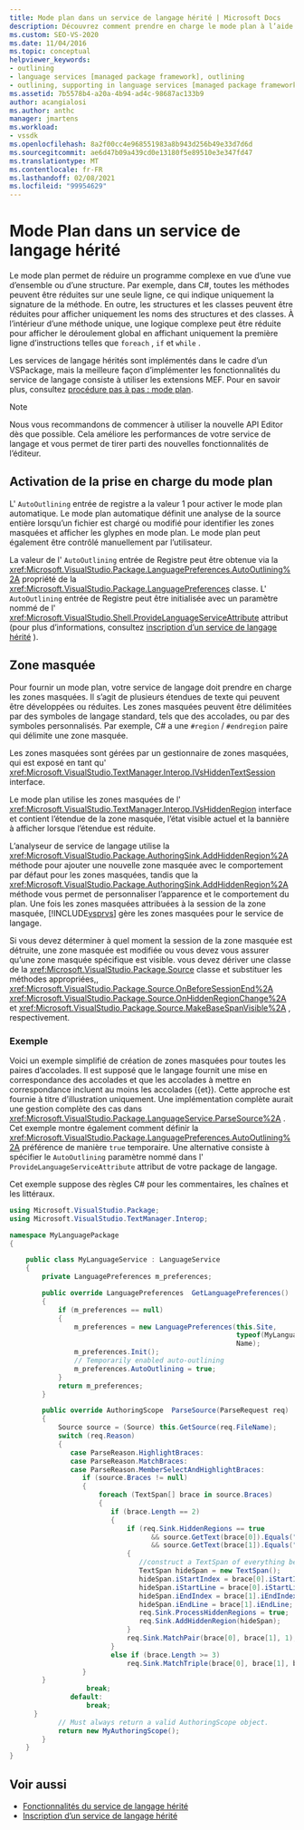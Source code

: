 ```yaml
---
title: Mode plan dans un service de langage hérité | Microsoft Docs
description: Découvrez comment prendre en charge le mode plan à l’aide de l’implémentation de régions masquées dans un service de langage hérité.
ms.custom: SEO-VS-2020
ms.date: 11/04/2016
ms.topic: conceptual
helpviewer_keywords:
- outlining
- language services [managed package framework], outlining
- outlining, supporting in language services [managed package framework]
ms.assetid: 7b5578b4-a20a-4b94-ad4c-98687ac133b9
author: acangialosi
ms.author: anthc
manager: jmartens
ms.workload:
- vssdk
ms.openlocfilehash: 8a2f00cc4e968551983a8b943d256b49e33d7d6d
ms.sourcegitcommit: ae6d47b09a439cd0e13180f5e89510e3e347fd47
ms.translationtype: MT
ms.contentlocale: fr-FR
ms.lasthandoff: 02/08/2021
ms.locfileid: "99954629"
---
```

# <a name="outlining-in-a-legacy-language-service"></a>Mode Plan dans un service de langage hérité
Le mode plan permet de réduire un programme complexe en vue d’une vue d’ensemble ou d’une structure. Par exemple, dans C#, toutes les méthodes peuvent être réduites sur une seule ligne, ce qui indique uniquement la signature de la méthode. En outre, les structures et les classes peuvent être réduites pour afficher uniquement les noms des structures et des classes. À l’intérieur d’une méthode unique, une logique complexe peut être réduite pour afficher le déroulement global en affichant uniquement la première ligne d’instructions telles que `foreach` , `if` et `while` .

 Les services de langage hérités sont implémentés dans le cadre d’un VSPackage, mais la meilleure façon d’implémenter les fonctionnalités du service de langage consiste à utiliser les extensions MEF. Pour en savoir plus, consultez [procédure pas à pas : mode plan](../../extensibility/walkthrough-outlining.md).

> [!NOTE]
> Nous vous recommandons de commencer à utiliser la nouvelle API Editor dès que possible. Cela améliore les performances de votre service de langage et vous permet de tirer parti des nouvelles fonctionnalités de l’éditeur.

## <a name="enabling-support-for-outlining"></a>Activation de la prise en charge du mode plan
 L' `AutoOutlining` entrée de registre a la valeur 1 pour activer le mode plan automatique. Le mode plan automatique définit une analyse de la source entière lorsqu’un fichier est chargé ou modifié pour identifier les zones masquées et afficher les glyphes en mode plan. Le mode plan peut également être contrôlé manuellement par l’utilisateur.

 La valeur de l' `AutoOutlining` entrée de Registre peut être obtenue via la <xref:Microsoft.VisualStudio.Package.LanguagePreferences.AutoOutlining%2A> propriété de la <xref:Microsoft.VisualStudio.Package.LanguagePreferences> classe. L' `AutoOutlining` entrée de Registre peut être initialisée avec un paramètre nommé de l' <xref:Microsoft.VisualStudio.Shell.ProvideLanguageServiceAttribute> attribut (pour plus d’informations, consultez [inscription d’un service de langage hérité](../../extensibility/internals/registering-a-legacy-language-service1.md) ).

## <a name="the-hidden-region"></a>Zone masquée
 Pour fournir un mode plan, votre service de langage doit prendre en charge les zones masquées. Il s’agit de plusieurs étendues de texte qui peuvent être développées ou réduites. Les zones masquées peuvent être délimitées par des symboles de langage standard, tels que des accolades, ou par des symboles personnalisés. Par exemple, C# a une `#region` / `#endregion` paire qui délimite une zone masquée.

 Les zones masquées sont gérées par un gestionnaire de zones masquées, qui est exposé en tant qu' <xref:Microsoft.VisualStudio.TextManager.Interop.IVsHiddenTextSession> interface.

 Le mode plan utilise les zones masquées de l' <xref:Microsoft.VisualStudio.TextManager.Interop.IVsHiddenRegion> interface et contient l’étendue de la zone masquée, l’état visible actuel et la bannière à afficher lorsque l’étendue est réduite.

 L’analyseur de service de langage utilise la <xref:Microsoft.VisualStudio.Package.AuthoringSink.AddHiddenRegion%2A> méthode pour ajouter une nouvelle zone masquée avec le comportement par défaut pour les zones masquées, tandis que la <xref:Microsoft.VisualStudio.Package.AuthoringSink.AddHiddenRegion%2A> méthode vous permet de personnaliser l’apparence et le comportement du plan. Une fois les zones masquées attribuées à la session de la zone masquée, [!INCLUDE[vsprvs](../../code-quality/includes/vsprvs_md.md)] gère les zones masquées pour le service de langage.

 Si vous devez déterminer à quel moment la session de la zone masquée est détruite, une zone masquée est modifiée ou vous devez vous assurer qu’une zone masquée spécifique est visible. vous devez dériver une classe de la <xref:Microsoft.VisualStudio.Package.Source> classe et substituer les méthodes appropriées,, <xref:Microsoft.VisualStudio.Package.Source.OnBeforeSessionEnd%2A> <xref:Microsoft.VisualStudio.Package.Source.OnHiddenRegionChange%2A> et <xref:Microsoft.VisualStudio.Package.Source.MakeBaseSpanVisible%2A> , respectivement.

### <a name="example"></a>Exemple
 Voici un exemple simplifié de création de zones masquées pour toutes les paires d’accolades. Il est supposé que le langage fournit une mise en correspondance des accolades et que les accolades à mettre en correspondance incluent au moins les accolades ({et}). Cette approche est fournie à titre d’illustration uniquement. Une implémentation complète aurait une gestion complète des cas dans <xref:Microsoft.VisualStudio.Package.LanguageService.ParseSource%2A> . Cet exemple montre également comment définir la <xref:Microsoft.VisualStudio.Package.LanguagePreferences.AutoOutlining%2A> préférence de manière `true` temporaire. Une alternative consiste à spécifier le `AutoOutlining` paramètre nommé dans l' `ProvideLanguageServiceAttribute` attribut de votre package de langage.

 Cet exemple suppose des règles C# pour les commentaires, les chaînes et les littéraux.

```csharp
using Microsoft.VisualStudio.Package;
using Microsoft.VisualStudio.TextManager.Interop;

namespace MyLanguagePackage
{

    public class MyLanguageService : LanguageService
    {
        private LanguagePreferences m_preferences;

        public override LanguagePreferences  GetLanguagePreferences()
        {
            if (m_preferences == null)
            {
                m_preferences = new LanguagePreferences(this.Site,
                                                        typeof(MyLanguageService).GUID,
                                                        Name);
                m_preferences.Init();
                // Temporarily enabled auto-outlining
                m_preferences.AutoOutlining = true;
            }
            return m_preferences;
        }

        public override AuthoringScope  ParseSource(ParseRequest req)
        {
            Source source = (Source) this.GetSource(req.FileName);
            switch (req.Reason)
            {
               case ParseReason.HighlightBraces:
               case ParseReason.MatchBraces:
               case ParseReason.MemberSelectAndHighlightBraces:
                  if (source.Braces != null)
                  {
                      foreach (TextSpan[] brace in source.Braces)
                      {
                         if (brace.Length == 2)
                         {
                             if (req.Sink.HiddenRegions == true
                                   && source.GetText(brace[0]).Equals("{")
                                   && source.GetText(brace[1]).Equals("}"))
                             {
                                //construct a TextSpan of everything between the braces
                                TextSpan hideSpan = new TextSpan();
                                hideSpan.iStartIndex = brace[0].iStartIndex;
                                hideSpan.iStartLine = brace[0].iStartLine;
                                hideSpan.iEndIndex = brace[1].iEndIndex;
                                hideSpan.iEndLine = brace[1].iEndLine;
                                req.Sink.ProcessHiddenRegions = true;
                                req.Sink.AddHiddenRegion(hideSpan);
                             }
                             req.Sink.MatchPair(brace[0], brace[1], 1);
                         }
                         else if (brace.Length >= 3)
                             req.Sink.MatchTriple(brace[0], brace[1], brace[2], 1);
                  }
        }
                   break;
               default:
                   break;
      }
            // Must always return a valid AuthoringScope object.
            return new MyAuthoringScope();
        }
    }
}
```

## <a name="see-also"></a>Voir aussi
- [Fonctionnalités du service de langage hérité](../../extensibility/internals/legacy-language-service-features1.md)
- [Inscription d’un service de langage hérité](../../extensibility/internals/registering-a-legacy-language-service1.md)
